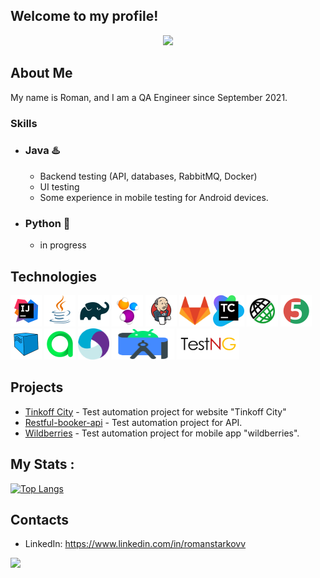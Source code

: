 ## Welcome to my profile!
<div id="header" align="center">
  <img src="https://media.giphy.com/media/a1ipAJgNqhs25L8371/giphy.gif" width="700"/>
</div>



## About Me
My name is Roman, and I am a QA Engineer since September 2021. 

### Skills
- ### Java :hotsprings: 
    - Backend testing (API, databases, RabbitMQ, Docker)
    - UI testing
    - Some experience in mobile testing for Android devices.
- ### Python :snake:
  - in progress

## Technologies

<p align="left">
<img src="icons/Idea.svg" width="50" height="50"  alt="IDEA"/></a>
<img src="icons/Java.svg" width="50" height="50"  alt="Java"/></a>
<img src="icons/Gradle.svg" width="50" height="50"  alt="Gradle"/></a>
<img src="icons/Selenide.svg" width="50" height="50"  alt="Selenide"/></a>
<img src="icons/Jenkins.svg" width="50" height="50"  alt="Jenkins"/></a>
<img src="icons/gitlab.png" width="50" height="50"  alt="gitlab"/></a>
<img src="icons/TM.png" width="50" height="50"  alt="teamcity"/></a>
<img src="icons/RestAssured.svg" width="50" height="50"  alt="RestAssured"/></a>
<img src="icons/Junit5.svg" width="50" height="50"  alt="JUnit 5"/></a>
<img src="icons/Selenoid.svg" width="50" height="50"  alt="Selenoid"/></a>
<img src="icons/Allure_TO.svg" width="50" height="50"  alt="Allure TestOps"/></a>
<img src="icons/Appium.svg" width="50" height="50"  alt="Appium"/></a>
<img src="icons/android.svg" width="100" height="50"  alt="android"/></a>
<img src="icons/testng.png" width="100" height="50"  alt="testng"/></a>


## Projects
- <a target="_blank" href="https://github.com/ReStarkov/tinkoffTests">Tinkoff City</a> - Test automation project for website "Tinkoff City"
- <a target="_blank" href="https://github.com/ReStarkov/restful-booker-api">Restful-booker-api</a> - Test automation project for API.
- <a target="_blank" href="https://github.com/ReStarkov/wb_mobile">Wildberries</a> - Test automation project for mobile app "wildberries".

## My Stats :
[![Top Langs](https://github-readme-stats.vercel.app/api/top-langs/?username=ReStarkov&layout=compact&theme=vision-friendly-dark)](https://github.com/anuraghazra/github-readme-stats)

## Contacts
- LinkedIn: https://www.linkedin.com/in/romanstarkovv

<div id="header" align="left">
  <img src="https://media.giphy.com/media/I7V6Te1Ka0U00/giphy.gif" width="400"/>
</div>
